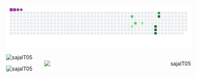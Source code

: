 <!-- snake eating contributions gif -->
![Contributions](https://github.com/sajalT05/sajalT05/blob/output/github-contribution-grid-snake.gif)

<p>
<!-- github statstics -->
<p align="left"><img align="left" src="https://github-readme-stats.vercel.app/api?username=sajalT05" alt="sajalT05" width="400" /></p>

<!-- github streaks -->
<p align="right"><img align="right" src="https://github-readme-streak-stats.herokuapp.com?user=sajalT05&stroke=79B8FF&border=00000053&fire=044289&ring=2188FFDF&currStreakLabel=044289" alt="sajalT05" width="400" /></p>
</p>

</br>

<!-- languages used -->
<p><img align="centre" src="https://github-readme-stats.vercel.app/api/top-langs/?username=sajalT05&layout=compact" alt="sajalT05" /></p>
